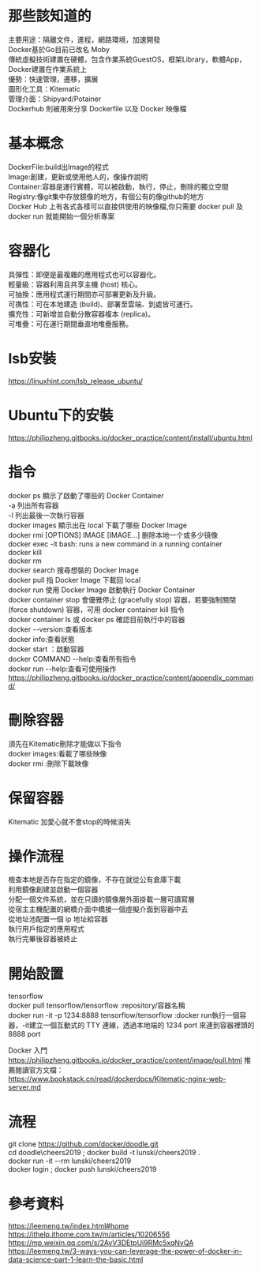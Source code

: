 # 那些該知道的  
主要用途：隔離文件，進程，網路環境，加速開發  
Docker基於Go目前已改名 Moby  
傳統虛擬技術建置在硬體，包含作業系統GuestOS，框架Library，軟體App，Docker建置在作業系統上  
優勢：快速管理，遷移，擴展  
圖形化工具：Kitematic   
管理介面：Shipyard/Potainer  
Dockerhub 則被用來分享 Dockerfile 以及 Docker 映像檔  

# 基本概念  
DockerFile:build出Image的程式  
Image:創建，更新或使用他人的，像操作說明    
Container:容器是運行實體，可以被啟動，執行，停止，刪除的獨立空間  
Registry:像git集中存放鏡像的地方，有個公有的像github的地方  
Docker Hub 上有各式各樣可以直接供使用的映像檔,你只需要 docker pull 及 docker run 就能開始一個分析專案  

# 容器化  
具彈性：即便是最複雜的應用程式也可以容器化。  
輕量級：容器利用且共享主機 (host) 核心。  
可抽換：應用程式運行期間亦可部署更新及升級。  
可㩦性：可在本地建造 (build)、部署至雲端、到處皆可運行。  
擴充性：可新增並自動分散容器複本 (replica)。  
可堆疊：可在運行期間垂直地堆疊服務。  

# lsb安裝
https://linuxhint.com/lsb_release_ubuntu/  

# Ubuntu下的安裝  
https://philipzheng.gitbooks.io/docker_practice/content/install/ubuntu.html  

# 指令 
docker ps 顯示了啟動了哪些的 Docker Container   
-a 列出所有容器  
-l 列出最後一次執行容器  
docker images 顯示出在 local 下載了哪些 Docker Image  
docker rmi [OPTIONS] IMAGE [IMAGE...] 删除本地一个或多少镜像  
docker exec -it <docker-id> bash:  runs a new command in a running container  
docker kill <docker-id>  
docker rm <docker-id>  
docker search 搜尋想裝的 Docker Image    
docker pull 指 Docker Image 下載回 local  
docker run 使用 Docker Image 啟動執行 Docker Container  
docker container stop 會優雅停止 (gracefully stop) 容器，若要強制關閉 (force shutdown) 容器，可用 docker container kill <container> 指令  
docker container ls 或 docker ps 確認目前執行中的容器  
docker --version:查看版本  
docker info:查看狀態  
docker start ：啟動容器  
docker COMMAND --help:查看所有指令  
docker run --help:查看可使用操作  
https://philipzheng.gitbooks.io/docker_practice/content/appendix_command/  

# 刪除容器
須先在Kitematic刪除才能做以下指令  
docker images:看載了哪些映像  
docker rmi <IMAGE ID>:刪除下載映像  
  
# 保留容器  
Kitematic 加愛心就不會stop的時候消失  

# 操作流程  
檢查本地是否存在指定的鏡像，不存在就從公有倉庫下載  
利用鏡像創建並啟動一個容器  
分配一個文件系統，並在只讀的鏡像層外面掛載一層可讀寫層  
從宿主主機配置的網橋介面中橋接一個虛擬介面到容器中去  
從地址池配置一個 ip 地址給容器  
執行用戶指定的應用程式  
執行完畢後容器被終止  

# 開始設置  
tensorflow  
docker pull tensorflow/tensorflow :repository/容器名稱  
docker run -it -p 1234:8888 tensorflow/tensorflow :docker run執行一個容器，-it建立一個互動式的 TTY 連線，透過本地端的 1234 port 來連到容器裡頭的 8888 port

Docker 入門
https://philipzheng.gitbooks.io/docker_practice/content/image/pull.html
推薦閱讀官方文檔：  
https://www.bookstack.cn/read/dockerdocs/Kitematic-nginx-web-server.md  

# 流程
git clone https://github.com/docker/doodle.git  
cd doodle\cheers2019 ; docker build -t lunski/cheers2019 .  
docker run -it --rm lunski/cheers2019  
docker login ; docker push lunski/cheers2019  

# 參考資料  
https://leemeng.tw/index.html#home  
https://ithelp.ithome.com.tw/m/articles/10206556  
https://mp.weixin.qq.com/s/2AyV3DEtpUi9RMc5xqNvQA  
https://leemeng.tw/3-ways-you-can-leverage-the-power-of-docker-in-data-science-part-1-learn-the-basic.html  
